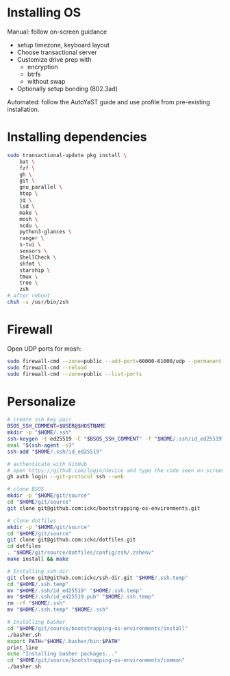 # Installing OS

Manual: follow on-screen guidance

- setup timezone, keyboard layout
- Choose transactional server
- Customize drive prep with
    - encryption
    - btrfs
    - without swap
- Optionally setup bonding (802.3ad)

Automated: follow the AutoYaST guide and use profile from pre-existing installation.

# Installing dependencies

```bash
sudo transactional-update pkg install \
    bat \
    fzf \
    gh \
    git \
    gnu_parallel \
    htop \
    jq \
    lsd \
    make \
    mosh \
    ncdu \
    python3-glances \
    ranger \
    s-tui \
    sensors \
    ShellCheck \
    shfmt \
    starship \
    tmux \
    tree \
    zsh
# after reboot
chsh -s /usr/bin/zsh
```

# Firewall

Open UDP ports for mosh:

```bash
sudo firewall-cmd --zone=public --add-port=60000-61000/udp --permanent
sudo firewall-cmd --reload
sudo firewall-cmd --zone=public --list-ports
```

# Personalize

```bash
# create ssh key pair
BSOS_SSH_COMMENT=$USER@$HOSTNAME
mkdir -p "$HOME/.ssh"
ssh-keygen -t ed25519 -C "$BSOS_SSH_COMMENT" -f "$HOME/.ssh/id_ed25519"
eval "$(ssh-agent -s)"
ssh-add "$HOME/.ssh/id_ed25519"

# authenticate with GitHub
# open https://github.com/login/device and type the code seen on screen
gh auth login --git-protocol ssh --web

# clone BSOS
mkdir -p "$HOME/git/source"
cd "$HOME/git/source"
git clone git@github.com:ickc/bootstrapping-os-environments.git

# clone dotfiles
mkdir -p "$HOME/git/source"
cd "$HOME/git/source"
git clone git@github.com:ickc/dotfiles.git
cd dotfiles
. "$HOME/git/source/dotfiles/config/zsh/.zshenv"
make install && make

# Installing ssh-dir
git clone git@github.com:ickc/ssh-dir.git "$HOME/.ssh.temp"
cd "$HOME/.ssh.temp"
mv "$HOME/.ssh/id_ed25519" "$HOME/.ssh.temp"
mv "$HOME/.ssh/id_ed25519.pub" "$HOME/.ssh.temp"
rm -rf "$HOME/.ssh"
mv "$HOME/.ssh.temp" "$HOME/.ssh"

# Installing basher
cd "$HOME/git/source/bootstrapping-os-environments/install"
./basher.sh
export PATH="$HOME/.basher/bin:$PATH"
print_line
echo "Installing basher packages..."
cd "$HOME/git/source/bootstrapping-os-environments/common"
./basher.sh
```
